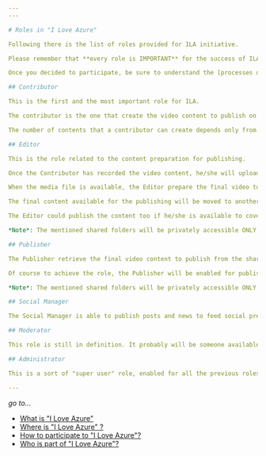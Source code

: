```yaml
---
---

# Roles in "I Love Azure"

Following there is the list of roles provided for ILA initiative.

Please remember that **every role is IMPORTANT** for the success of ILA.

Once you decided to participate, be sure to understand the [processes defined for ILA](Processes.md) to achieve the role.

## Contributor

This is the first and the most important role for ILA.

The contributor is the one that create the video content to publish on the YouTube channel of ILA.

The number of contents that a contributor can create depends only from the contributor himself/herself. There is not a minimum or maximum range of contribution that could be published on ILA (even if to be enrolled as a contributor almost 1 content must be published).

## Editor

This is the role related to the content preparation for publishing.

Once the Contributor has recorded the video content, he/she will upload the media file on the shared folder enabled for uploads.

When the media file is available, the Editor prepare the final video to publish on the YouTube channel using the content AS IS, just adding the cover page, the intro and the outro jingle.

The final content available for the publishing will be moved to another shared folder accessible to the Publishers to achieve the final publication.

The Editor could publish the content too if he/she is available to cover the Publisher role too.

*Note*: The mentioned shared folders will be privately accessible ONLY to enabled people in the role.

## Publisher

The Publisher retrieve the final video content to publish from the shared folder and publish it onto the YouTube channel, adding the title and (when available) the description provided from the contributor and publish the content **immediately** (there is no scheduled regular activity for ILA).

Of course to achieve the role, the Publisher will be enabled for publishing on the ILA YouTube channel.

*Note*: The mentioned shared folders will be privately accessible ONLY to enabled people in the role.

## Social Manager

The Social Manager is able to publish posts and news to feed social presence of ILA on the web.

## Moderator

This role is still in definition. It probably will be someone available to moderate comments on ILA YouTube channel and other social media where interaction with external users is allowed.

## Administrator

This is a sort of "super user" role, enabled for all the previous roles, and able to assign or invite to roles people that wants to help the initiative.

---
```

*go to...*

- [What is "I Love Azure"](..\WhatIs\WhatIs.md)
- [Where is "I Love Azure" ?](..\WhereIs\WhereIs.md)
- [How to participate to "I Love Azure"?](..\HowToPart\HowToPart.md)
- [Who is part of "I Love Azure"?](..\WhoIsIn\WhoIsIn.md)
